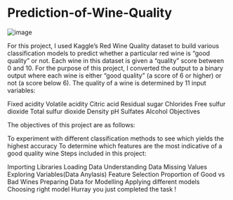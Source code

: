 # Prediction-of-Wine-Quality
![image](https://github.com/Hariharan161297/Wine_quality/assets/146412784/d2308ff0-6a57-4965-aead-f8140b7b8bba)

For this project, I used Kaggle’s Red Wine Quality dataset to build various classification models to predict whether a particular red wine is “good quality” or not. Each wine in this dataset is given a “quality” score between 0 and 10. For the purpose of this project, I converted the output to a binary output where each wine is either “good quality” (a score of 6 or higher) or not (a score below 6). The quality of a wine is determined by 11 input variables:

 Fixed acidity
 Volatile acidity
 Citric acid
 Residual sugar
 Chlorides
 Free sulfur dioxide
 Total sulfur dioxide
 Density
 pH
 Sulfates
 Alcohol
 Objectives



The objectives of this project are as follows:

To experiment with different classification methods to see which yields the highest accuracy
To determine which features are the most indicative of a good quality wine
Steps included in this project:

Importing Libraries
Loading Data
Understanding Data
Missing Values
Exploring Variables(Data Anylasis)
Feature Selection
Proportion of Good vs Bad Wines
Preparing Data for Modelling
Applying different models
Choosing right model
Hurray you just completed the task !
